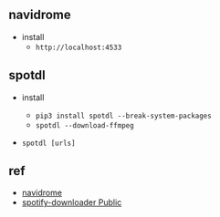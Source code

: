 
## navidrome
+ install
    + `http://localhost:4533`

## spotdl
+ install
    + `pip3 install spotdl --break-system-packages`
    + `spotdl --download-ffmpeg`
    
+ `spotdl [urls]`

## ref
+ [navidrome](https://www.navidrome.org/docs/installation/)
+ [spotify-downloader Public](https://github.com/spotDL/spotify-downloader)

